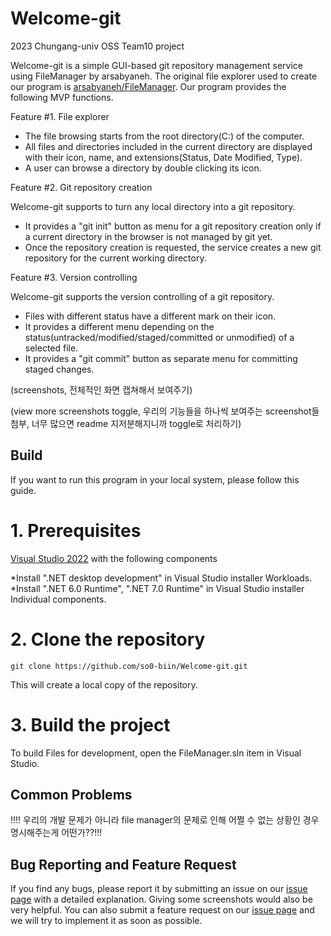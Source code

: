 # Welcome-git
2023 Chungang-univ OSS Team10 project

Welcome-git is a simple GUI-based git repository management service using FileManager by arsabyaneh. The original file explorer used to create our program is [arsabyaneh/FileManager](https://github.com/arsabyaneh/FileManager). Our program provides the following MVP functions.

Feature #1. File explorer

- The file browsing starts from the root directory(C:\) of the computer.
- All files and directories included in the current directory are displayed with their icon, name, and extensions(Status, Date Modified, Type).
- A user can browse a directory by double clicking its icon.

Feature #2. Git repository creation

Welcome-git supports to turn any local directory into a git repository.

- It provides a "git init" button as menu for a git repository creation only if a current directory in the browser is not managed by git yet.
- Once the repository creation is requested, the service creates a new git repository for the current working directory.

Feature #3. Version controlling

Welcome-git supports the version controlling of a git repository.

- Files with different status have a different mark on their icon.
- It provides a different menu depending on the status(untracked/modified/staged/committed or unmodified) of a selected file.
- It provides a "git commit" button as separate menu for committing staged changes.

(screenshots, 전체적인 화면 캡쳐해서 보여주기) 

(view more screenshots toggle, 우리의 기능들을 하나씩 보여주는 screenshot들 첨부, 너무 많으면 readme 지저분해지니까 toggle로 처리하기)

## Build
If you want to run this program in your local system, please follow this guide. 

# 1. Prerequisites

[Visual Studio 2022](https://visualstudio.microsoft.com/ko/vs/community/) with the following components

*Install ".NET desktop development" in Visual Studio installer Workloads.
*Install ".NET 6.0 Runtime", ".NET 7.0 Runtime" in Visual Studio installer Individual components.

# 2. Clone the repository


    git clone https://github.com/so0-biin/Welcome-git.git


This will create a local copy of the repository.

# 3. Build the project

To build Files for development, open the FileManager.sln item in Visual Studio.


## Common Problems

!!!! 우리의 개발 문제가 아니라 file manager의 문제로 인해 어쩔 수 없는 상황인 경우 명시해주는게 어떤가??!!!


## Bug Reporting and Feature Request
If you find any bugs, please report it by submitting an issue on our [issue page](https://github.com/so0-biin/Welcome-git/issues) with a detailed explanation. Giving some screenshots would also be very helpful. You can also submit a feature request on our [issue page](https://github.com/so0-biin/Welcome-git/issues) and we will try to implement it as soon as possible.
